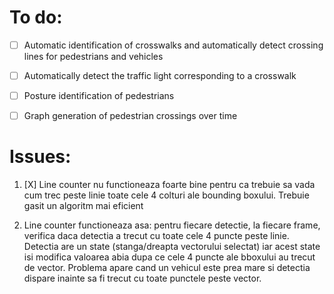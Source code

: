# To do:

- [ ] Automatic identification of crosswalks and automatically detect crossing lines for pedestrians and vehicles  
- [ ] Automatically detect the traffic light corresponding to a crosswalk  
- [ ] Posture identification of pedestrians  
- [ ] Graph generation of pedestrian crossings over time  


# Issues:
1. [X] Line counter nu functioneaza foarte bine pentru ca trebuie sa vada cum trec peste linie toate cele 4 colturi ale bounding boxului. 
    Trebuie gasit un algoritm mai eficient



1. Line counter functioneaza asa: pentru fiecare detectie, la fiecare frame, verifica daca detectia a trecut cu toate cele 4 puncte peste linie. Detectia are un state (stanga/dreapta vectorului selectat) iar acest state isi modifica valoarea abia dupa ce cele 4 puncte ale bboxului au trecut de vector. Problema apare cand un vehicul este prea mare si detectia dispare inainte sa fi trecut cu toate punctele peste vector.